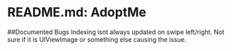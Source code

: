 # README.md: AdoptMe


##Documented Bugs
Indexing isnt always updated on swipe left/right. Not sure if it is UIViewImage or something else causing the issue. 
